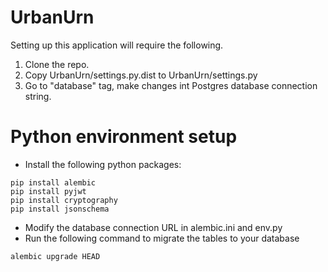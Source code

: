 # UrbanUrn

Setting up this application will require the following.

1. Clone the repo.
2. Copy UrbanUrn/settings.py.dist to UrbanUrn/settings.py
3. Go to "database" tag, make changes int Postgres database connection string.

# Python environment setup

- Install the following python packages:
```
pip install alembic
pip install pyjwt
pip install cryptography
pip install jsonschema
```

- Modify the database connection URL in alembic.ini and env.py
- Run the following command to migrate the tables to your database
```
alembic upgrade HEAD
```